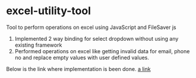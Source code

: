 # excel-utility-tool
Tool to perform operations on excel using JavaScript and FileSaver js

1) Implemented 2 way binding for select dropdown without using any existing framework
2) Performed operations on excel like getting invalid data for email, phone no and replace empty values with user defined values.

Below is the link where implementation is been done.
[a link](http://epilepsysandiego.org.s163008.gridserver.com/utilityTool.html)

